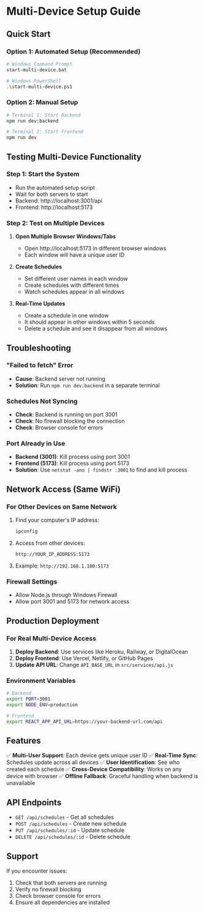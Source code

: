 # Multi-Device Setup Guide

## Quick Start

### Option 1: Automated Setup (Recommended)
```bash
# Windows Command Prompt
start-multi-device.bat

# Windows PowerShell
.\start-multi-device.ps1
```

### Option 2: Manual Setup
```bash
# Terminal 1: Start Backend
npm run dev:backend

# Terminal 2: Start Frontend
npm run dev
```

## Testing Multi-Device Functionality

### Step 1: Start the System
- Run the automated setup script
- Wait for both servers to start
- Backend: http://localhost:3001/api
- Frontend: http://localhost:5173

### Step 2: Test on Multiple Devices
1. **Open Multiple Browser Windows/Tabs**
   - Open http://localhost:5173 in different browser windows
   - Each window will have a unique user ID

2. **Create Schedules**
   - Set different user names in each window
   - Create schedules with different times
   - Watch schedules appear in all windows

3. **Real-Time Updates**
   - Create a schedule in one window
   - It should appear in other windows within 5 seconds
   - Delete a schedule and see it disappear from all windows

## Troubleshooting

### "Failed to fetch" Error
- **Cause**: Backend server not running
- **Solution**: Run `npm run dev:backend` in a separate terminal

### Schedules Not Syncing
- **Check**: Backend is running on port 3001
- **Check**: No firewall blocking the connection
- **Check**: Browser console for errors

### Port Already in Use
- **Backend (3001)**: Kill process using port 3001
- **Frontend (5173)**: Kill process using port 5173
- **Solution**: Use `netstat -ano | findstr :3001` to find and kill process

## Network Access (Same WiFi)

### For Other Devices on Same Network
1. Find your computer's IP address:
   ```bash
   ipconfig
   ```
2. Access from other devices:
   ```
   http://YOUR_IP_ADDRESS:5173
   ```
3. Example: `http://192.168.1.100:5173`

### Firewall Settings
- Allow Node.js through Windows Firewall
- Allow port 3001 and 5173 for network access

## Production Deployment

### For Real Multi-Device Access
1. **Deploy Backend**: Use services like Heroku, Railway, or DigitalOcean
2. **Deploy Frontend**: Use Vercel, Netlify, or GitHub Pages
3. **Update API URL**: Change `API_BASE_URL` in `src/services/api.js`

### Environment Variables
```bash
# Backend
export PORT=3001
export NODE_ENV=production

# Frontend
export REACT_APP_API_URL=https://your-backend-url.com/api
```

## Features

✅ **Multi-User Support**: Each device gets unique user ID
✅ **Real-Time Sync**: Schedules update across all devices
✅ **User Identification**: See who created each schedule
✅ **Cross-Device Compatibility**: Works on any device with browser
✅ **Offline Fallback**: Graceful handling when backend is unavailable

## API Endpoints

- `GET /api/schedules` - Get all schedules
- `POST /api/schedules` - Create new schedule
- `PUT /api/schedules/:id` - Update schedule
- `DELETE /api/schedules/:id` - Delete schedule

## Support

If you encounter issues:
1. Check that both servers are running
2. Verify no firewall blocking
3. Check browser console for errors
4. Ensure all dependencies are installed
